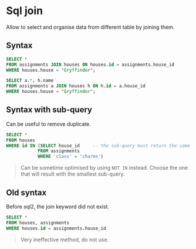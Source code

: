 # Sql join

Allow to select and organise data from different table by joining them.  

## Syntax

```sql
SELECT * 
FROM assignments JOIN houses ON houses.id = assignments.house_id
WHERE houses.house = "Gryffindor";
```

```sql
SELECT a.*, h.name
FROM assignments a JOIN houses h ON h.id = a.house_id
WHERE houses.house = "Gryffindor";
```
## Syntax with sub-query

Can be useful to remove duplicate.

```sql
SELECT *
FROM houses
WHERE id IN (SELECT house_id     -- the sub-query must return the same type as the one in the where statement
            FROM assignments
            WHERE 'class' = 'charms')
```
> Can be sometime optimised by using `NOT IN` instead. Choose the one that will result with the smallest sub-query.

## Old syntax

Before sql2, the join keyword did not exist.

```sql
SELECT *
FROM houses, assignments
WHERE houses.id = assignments.house_id
```
> Very ineffective method, do not use.
